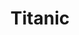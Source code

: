 ---
title: "Titanic"

year: 1997

director: "James Cameron"

summary: "A bunch of people go on a cruise. They won't believe what happens next!"

comment: "*Not* Aliens*? Not* The Terminator*? Waaaat? Yeah, you probably know that everyone must see those awesome films anyway. But Titanic is both awesome and crap. The plot is dumber than my commit messages. The characters are flatter than the north atlantic sea on a icy, windless night. Yet this movie won all the oscars, everbody saw it more than once, and it reshaped how movies are made and marketed."

image: "https://media.giphy.com/media/fnoPLETeUKU8w/giphy.gif"

imdb: "https://www.imdb.com/title/tt0120338/"

quotes:
  - "Teach me to ride like a man."
  
---
